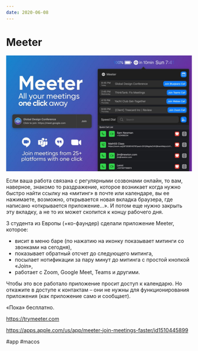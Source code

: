 ```yaml
---
date: 2020-06-08
---
```


# Meeter

![Meeter promo](meeter.jpeg "Meeter promo")

Если ваша работа связана с регулярными созвонами онлайн, то вам, наверное, знакомо то раздражение, которое возникает когда нужно быстро найти ссылку на «митинг» в почте или календаре, вы ее нажимаете, возможно, открывается новая вкладка браузера, где написано «открывается приложение...». И потом еще нужно закрыть эту вкладку, а не то их может скопится к концу рабочего дня.

3 студента из Европы (+ко-фаундер) сделали приложение Meeter, которое:

* висит в меню баре (по нажатию на иконку показывает митинги со звонками на сегодня),
* показывает обратный отсчет до следующего митинга,
* посылает нотификации за пару минут до митинга с простой кнопкой «Join»,
* работает с Zoom, Google Meet, Teams и другими.

Чтобы это все работало приложение просит доступ к календарю.
Но откажите в доступе к контактам – они не нужны для функционирования приложения (как приложение само и сообщает).

«Пока» бесплатно.

https://trymeeter.com

https://apps.apple.com/us/app/meeter-join-meetings-faster/id1510445899

#app #macos
